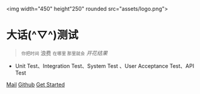 <img width="450" height"250" rounded src="assets/logo.png">

# 大话(**^▽^**)测试

> <small>你把时间</small> 浪费 <small>在哪里 那里就会</small><em> 开花结果 </em>

- Unit Test、Integration Test、System Test 、User Acceptance Test、API Test

[Mail](mailto:shenjb@thunisoft.com)
[Github](https://github.com)
[Get Started](#大话测试)

